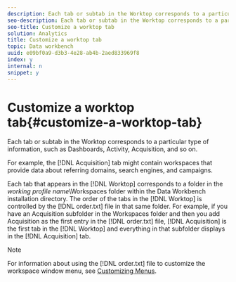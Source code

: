 ```yaml
---
description: Each tab or subtab in the Worktop corresponds to a particular type of information, such as Dashboards, Activity, Acquisition, and so on.
seo-description: Each tab or subtab in the Worktop corresponds to a particular type of information, such as Dashboards, Activity, Acquisition, and so on.
seo-title: Customize a worktop tab
solution: Analytics
title: Customize a worktop tab
topic: Data workbench
uuid: e09bf0a9-d3b3-4e28-ab4b-2aed833969f8
index: y
internal: n
snippet: y
---
```


# Customize a worktop tab{#customize-a-worktop-tab}

Each tab or subtab in the Worktop corresponds to a particular type of information, such as Dashboards, Activity, Acquisition, and so on.

For example, the [!DNL Acquisition] tab might contain workspaces that provide data about referring domains, search engines, and campaigns.

Each tab that appears in the [!DNL Worktop] corresponds to a folder in the *working profile name*\Workspaces folder within the Data Workbench installation directory. The order of the tabs in the [!DNL Worktop] is controlled by the [!DNL order.txt] file in that same folder. For example, if you have an Acquisition subfolder in the Workspaces folder and then you add Acquisition as the first entry in the [!DNL order.txt] file, [!DNL Acquisition] is the first tab in the [!DNL Worktop] and everything in that subfolder displays in the [!DNL Acquisition] tab.

>[!NOTE]
>
>For information about using the [!DNL order.txt] file to customize the workspace window menu, see [Customizing Menus](../../../../home/c-get-started/c-intf-anlys-ftrs/c-ctm-menus/c-ctm-menus.md#concept-93d4c09cb7f34cd293b7b64fba1cf894).

